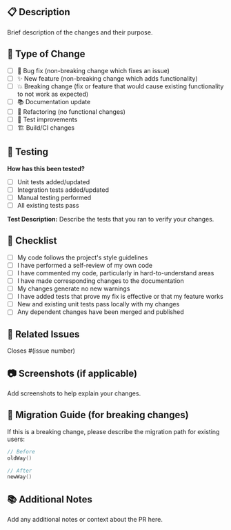 ## 📋 Description

Brief description of the changes and their purpose.

## 🔧 Type of Change

- [ ] 🐛 Bug fix (non-breaking change which fixes an issue)
- [ ] ✨ New feature (non-breaking change which adds functionality)
- [ ] 💥 Breaking change (fix or feature that would cause existing functionality to not work as expected)
- [ ] 📚 Documentation update
- [ ] 🔧 Refactoring (no functional changes)
- [ ] 🧪 Test improvements
- [ ] 🏗️ Build/CI changes

## 🧪 Testing

**How has this been tested?**

- [ ] Unit tests added/updated
- [ ] Integration tests added/updated
- [ ] Manual testing performed
- [ ] All existing tests pass

**Test Description:**
Describe the tests that you ran to verify your changes.

## 📝 Checklist

- [ ] My code follows the project's style guidelines
- [ ] I have performed a self-review of my own code
- [ ] I have commented my code, particularly in hard-to-understand areas
- [ ] I have made corresponding changes to the documentation
- [ ] My changes generate no new warnings
- [ ] I have added tests that prove my fix is effective or that my feature works
- [ ] New and existing unit tests pass locally with my changes
- [ ] Any dependent changes have been merged and published

## 🔗 Related Issues

Closes #(issue number)

## 📷 Screenshots (if applicable)

Add screenshots to help explain your changes.

## 🔄 Migration Guide (for breaking changes)

If this is a breaking change, please describe the migration path for existing users:

```kotlin
// Before
oldWay()

// After
newWay()
```

## 📚 Additional Notes

Add any additional notes or context about the PR here.